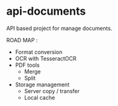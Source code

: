 # api-documents

API based project for manage documents.

ROAD MAP :

  * Format conversion
  * OCR with TesseractOCR
  * PDF tools 
    * Merge
    * Split
  * Storage management
    * Server copy / transfer
    * Local cache
